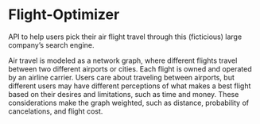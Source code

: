 # Flight-Optimizer

API to help users pick their air flight travel through this (ficticious) large company’s search engine. 

Air travel is modeled as a network graph, where different flights travel between two different airports or cities. 
Each flight is owned and operated by an airline carrier. 
Users care about traveling between airports, but different users may have different perceptions of what makes a best flight based on their desires and limitations, such as time and money. 
These considerations make the graph weighted, such as distance, probability of cancelations, and flight cost.
